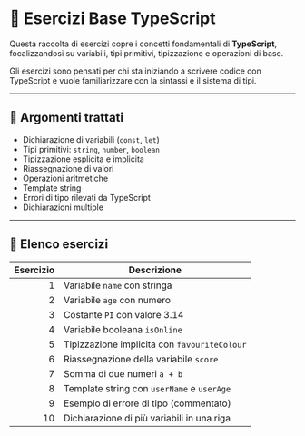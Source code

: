 # 📘 Esercizi Base TypeScript

Questa raccolta di esercizi copre i concetti fondamentali di **TypeScript**, focalizzandosi su variabili, tipi primitivi, tipizzazione e operazioni di base. 

Gli esercizi sono pensati per chi sta iniziando a scrivere codice con TypeScript e vuole familiarizzare con la sintassi e il sistema di tipi.

---

## 🧠 Argomenti trattati

- Dichiarazione di variabili (`const`, `let`)
- Tipi primitivi: `string`, `number`, `boolean`
- Tipizzazione esplicita e implicita
- Riassegnazione di valori
- Operazioni aritmetiche
- Template string
- Errori di tipo rilevati da TypeScript
- Dichiarazioni multiple

---

## 📁 Elenco esercizi

| Esercizio | Descrizione |
|----------:|-------------|
| 1         | Variabile `name` con stringa |
| 2         | Variabile `age` con numero |
| 3         | Costante `PI` con valore 3.14 |
| 4         | Variabile booleana `isOnline` |
| 5         | Tipizzazione implicita con `favouriteColour` |
| 6         | Riassegnazione della variabile `score` |
| 7         | Somma di due numeri `a + b` |
| 8         | Template string con `userName` e `userAge` |
| 9         | Esempio di errore di tipo (commentato) |
| 10        | Dichiarazione di più variabili in una riga |
